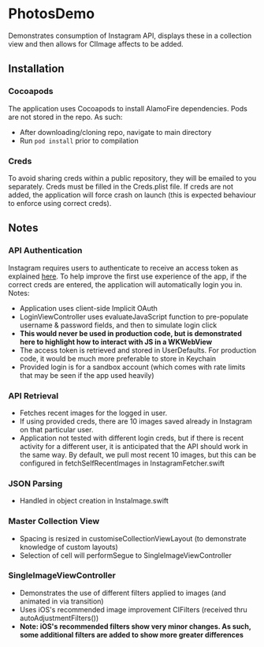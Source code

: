 # PhotosDemo

Demonstrates consumption of Instagram API, displays these in a collection view and then allows for CIImage affects to be added.

## Installation

### Cocoapods

The application uses Cocoapods to install AlamoFire dependencies. Pods are not stored in the repo. As such:

- After downloading/cloning repo, navigate to main directory
- Run ```pod install``` prior to compilation

### Creds

To avoid sharing creds within a public repository, they will be emailed to you separately. Creds must be filled in the Creds.plist file. If creds are not added, the application will force crash on launch (this is expected behaviour to enforce using correct creds).

## Notes

### API Authentication

Instagram requires users to authenticate to receive an access token as explained [here](https://www.instagram.com/developer/authentication/). To help improve the first use experience of the app, if the correct creds are entered, the application will automatically login you in. Notes:

- Application uses client-side Implicit OAuth
- LoginViewController uses evaluateJavaScript function to pre-populate username & password fields, and then to simulate login click
- **This would never be used in production code, but is demonstrated here to highlight how to interact with JS in a WKWebView**
- The access token is retrieved and stored in UserDefaults. For production code, it would be much more preferable to store in Keychain
- Provided login is for a sandbox account (which comes with rate limits that may be seen if the app used heavily)

### API Retrieval

- Fetches recent images for the logged in user.
- If using provided creds, there are 10 images saved already in Instagram on that particular user.
- Application not tested with different login creds, but if there is recent activity for a different user, it is anticipated that the API should work in the same way. By default, we pull most recent 10 images, but this can be configured in fetchSelfRecentImages in InstagramFetcher.swift

### JSON Parsing

- Handled in object creation in InstaImage.swift

### Master Collection View

- Spacing is resized in customiseCollectionViewLayout (to demonstrate knowledge of custom layouts)
- Selection of cell will performSegue to SingleImageViewController

### SingleImageViewController

- Demonstrates the use of different filters applied to images (and animated in via transition)
- Uses iOS's recommended image improvement CIFilters (received thru autoAdjustmentFilters())
- **Note: iOS's recommended filters show very minor changes. As such, some additional filters are added to show more greater differences**
